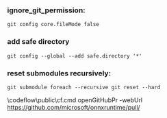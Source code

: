 ### ignore_git_permission:

    git config core.fileMode false

### add safe directory

    git config --global --add safe.directory '*'


### reset submodules recursively:

    git submodule foreach --recursive git reset --hard



\\codeflow\public\cf.cmd openGitHubPr -webUrl https://github.com/microsoft/onnxruntime/pull/
